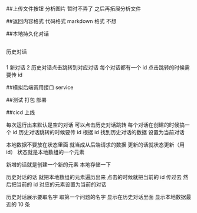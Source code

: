 ##上传文件按钮 分析图片 暂时不弄了 之后再拓展分析文件

##返回内容格式 代码格式 markdown 格式 不想

##本地持久化对话

##

历史对话

###

1 新对话 2 历史对话点击跳转到对应对话 每个对话都有一个 id 点击跳转的时候需要传 id

##模拟后端调用接口 service

##测试 打包 部署

##cicd 上线

每次运行出来默认是空的对话 可以点击历史对话跳转
每个对话在创建的时候搞一个 id 历史对话跳转的时候要传 id 根据 id 找到历史对话的数据 设置为当前对话

本地数据不要放在状态里面 就当成从后端请求的数据 更新的话就状态更新（用 id） 状态就是本地数组的一个元素

新增的话就是创建一个新的元素 本地存储一下

历史对话的话 就把本地数组的元素遍历出来 点击的时候就把当前的 id 传过去 然后把当前的 id 对应的元素设置为当前的对话

历史对话展示要取名字 取第一个问题的名字 显示在历史对话里面 显示本地数据最近的 10 条
